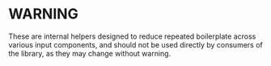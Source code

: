 # WARNING
These are internal helpers designed to reduce repeated boilerplate across various input components,
and should not be used directly by consumers of the library, as they may change without warning.